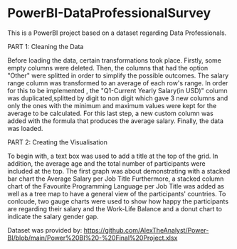 # PowerBI-DataProfessionalSurvey
This is a PowerBI project based on a dataset regarding Data Professionals.

PART 1: Cleaning the Data

Before loading the data, certain transformations took place. Firstly, some empty columns were deleted. Then, the columns that had the option "Other" were splitted in order to simplify the possible outcomes. The salary range column was transformed to an average of each row's range. In order for this to be implemented , the "Q1-Current Yearly Salary(in USD)" column was duplicated,splitted by digit to non digit which gave 3 new columns and only the ones with the minimum and maximum values were kept for the average to be calculated. For this last step, a new custom column was added with the formula that produces the average salary. Finally, the data was loaded.

PART 2: Creating the Visualisation

To begin with, a text box was used to add a title at the top of the grid. In addition, the average age and the total number of participants were included at the top. The first graph was about demonstrating with a stacked bar chart the Average Salary per Job Title  Furthermore, a stacked column chart of the Favourite Programming Language per Job Title was added as well as a tree map to have a general view of the participants' countries. To conlcude, two gauge charts were used to show how happy the participants are regarding their salary and the Work-Life Balance and a donut chart to indicate the salary gender gap.



Dataset was provided by: 
https://github.com/AlexTheAnalyst/Power-BI/blob/main/Power%20BI%20-%20Final%20Project.xlsx
